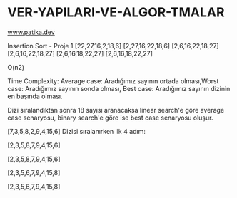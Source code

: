 # VER-YAPILARI-VE-ALGOR-TMALAR
www.patika.dev

Insertion Sort - Proje 1
[22,27,16,2,18,6] [2,27,16,22,18,6] [2,6,16,22,18,27] [2,6,16,22,18,27] [2,6,16,18,22,27] [2,6,16,18,22,27]

O(n2)

Time Complexity: Average case: Aradığımız sayının ortada olması,Worst case: Aradığımız sayının sonda olması, Best case: Aradığımız sayının dizinin en başında olması.

Dizi sıralandıktan sonra 18 sayısı aranacaksa linear search'e göre average case senaryosu, binary search'e göre ise best case senaryosu oluşur.

[7,3,5,8,2,9,4,15,6] Dizisi sıralanırken ilk 4 adım:

[2,3,5,8,7,9,4,15,6]

[2,3,5,8,7,9,4,15,6]

[2,3,5,6,7,9,4,15,8]

[2,3,5,6,7,9,4,15,8]
